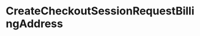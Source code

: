 # CreateCheckoutSessionRequestBillingAddress







<!-- This file was generated by liblab | https://liblab.com/ -->